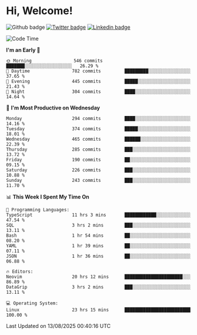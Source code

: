   # Hi, Welcome!
  ![Github badge](https://img.shields.io/github/followers/kraken-afk.svg?style=social&label=Follow&maxAge=2592000)
  [![Twitter badge](https://img.shields.io/badge/-Twitter-00acee?style=flat-square&logo=Twitter&logoColor=white)](https://twitter.com/trshppl)
  [![Linkedin badge](https://img.shields.io/badge/LinkedIn-0077B5?style=flat-square&logo=linkedin&logoColor=white)](https://www.linkedin.com/in/noveanrer)
<!--START_SECTION:waka-->
![Code Time](http://img.shields.io/badge/Code%20Time-1%2C173%20hrs%205%20mins-blue)

**I'm an Early 🐤** 

```text
🌞 Morning                546 commits         ███████░░░░░░░░░░░░░░░░░░   26.29 % 
🌆 Daytime                782 commits         █████████░░░░░░░░░░░░░░░░   37.65 % 
🌃 Evening                445 commits         █████░░░░░░░░░░░░░░░░░░░░   21.43 % 
🌙 Night                  304 commits         ████░░░░░░░░░░░░░░░░░░░░░   14.64 % 
```
📅 **I'm Most Productive on Wednesday** 

```text
Monday                   294 commits         ████░░░░░░░░░░░░░░░░░░░░░   14.16 % 
Tuesday                  374 commits         █████░░░░░░░░░░░░░░░░░░░░   18.01 % 
Wednesday                465 commits         ██████░░░░░░░░░░░░░░░░░░░   22.39 % 
Thursday                 285 commits         ███░░░░░░░░░░░░░░░░░░░░░░   13.72 % 
Friday                   190 commits         ██░░░░░░░░░░░░░░░░░░░░░░░   09.15 % 
Saturday                 226 commits         ███░░░░░░░░░░░░░░░░░░░░░░   10.88 % 
Sunday                   243 commits         ███░░░░░░░░░░░░░░░░░░░░░░   11.70 % 
```


📊 **This Week I Spent My Time On** 

```text
💬 Programming Languages: 
TypeScript               11 hrs 3 mins       ████████████░░░░░░░░░░░░░   47.54 % 
SQL                      3 hrs 2 mins        ███░░░░░░░░░░░░░░░░░░░░░░   13.11 % 
Bash                     1 hr 54 mins        ██░░░░░░░░░░░░░░░░░░░░░░░   08.20 % 
YAML                     1 hr 39 mins        ██░░░░░░░░░░░░░░░░░░░░░░░   07.11 % 
JSON                     1 hr 36 mins        ██░░░░░░░░░░░░░░░░░░░░░░░   06.88 % 

🔥 Editors: 
Neovim                   20 hrs 12 mins      ██████████████████████░░░   86.89 % 
DataGrip                 3 hrs 2 mins        ███░░░░░░░░░░░░░░░░░░░░░░   13.11 % 

💻 Operating System: 
Linux                    23 hrs 15 mins      █████████████████████████   100.00 % 
```


 Last Updated on 13/08/2025 00:40:16 UTC
<!--END_SECTION:waka-->